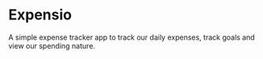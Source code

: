 # Expensio
A simple expense tracker app to track our daily expenses, track goals and view our spending nature.
